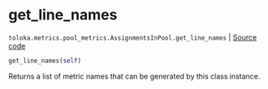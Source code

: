 # get_line_names
`toloka.metrics.pool_metrics.AssignmentsInPool.get_line_names` | [Source code](https://github.com/Toloka/toloka-kit/blob/v1.1.1/src/metrics/pool_metrics.py#L252)

```python
get_line_names(self)
```

Returns a list of metric names that can be generated by this class instance.

